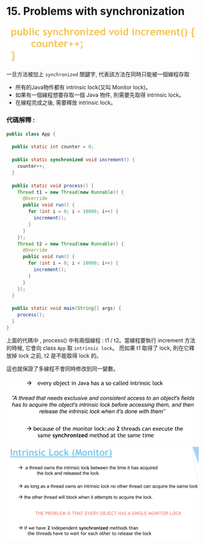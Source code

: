 # 15. Problems with synchronization

![](../img/2021-03-27-08-54-34.png)

一旦方法被加上 `synchronized` 關鍵字, 代表該方法在同時只能被一個線程存取

- 所有的Java物件都有 intrinsic lock(又叫 Monitor lock)。
- 如果有一個線程想要存取一個 Java 物件, 則需要先取得 intrinsic lock。
- 在線程完成之後, 需要釋放 intrinsic lock。

### 代碼解釋 :

```java
public class App {

  public static int counter = 0;

  public static synchronized void increment() {
    counter++;
  }

  public static void process() {
    Thread t1 = new Thread(new Runnable() {
      @Override
      public void run() {
        for (int i = 0; i < 10000; i++) {
          increment();
        }
      }
    });
    Thread t2 = new Thread(new Runnable() {
      @Override
      public void run() {
        for (int i = 0; i < 10000; i++) {
          increment();
        }
      }
    });
  }

  public static void main(String[] args) {
    process();
  }
}
```
上面的代碼中 , process() 中有兩個線程 : t1 / t2。當線程要執行 increment 方法的時候, 它會向 class `App` 取 `intrinsic lock`。
而如果 t1 取得了 lock, 則在它釋放掉 lock 之前, t2 是不能取得 lock 的。

這也就保證了多線程不會同時修改到同一變數。



![](../img/2021-03-27-09-00-24.png)




![](../img/2021-03-27-09-15-51.png)

